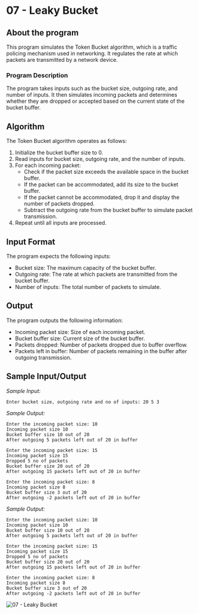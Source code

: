 # 07 - Leaky Bucket

## About the program

This program simulates the Token Bucket algorithm, which is a traffic policing mechanism used in networking. It regulates the rate at which packets are transmitted by a network device.

### Program Description

The program takes inputs such as the bucket size, outgoing rate, and number of inputs. It then simulates incoming packets and determines whether they are dropped or accepted based on the current state of the bucket buffer.

## Algorithm

The Token Bucket algorithm operates as follows:

1. Initialize the bucket buffer size to 0.
2. Read inputs for bucket size, outgoing rate, and the number of inputs.
3. For each incoming packet:
   - Check if the packet size exceeds the available space in the bucket buffer.
   - If the packet can be accommodated, add its size to the bucket buffer.
   - If the packet cannot be accommodated, drop it and display the number of packets dropped.
   - Subtract the outgoing rate from the bucket buffer to simulate packet transmission.
4. Repeat until all inputs are processed.

## Input Format

The program expects the following inputs:

- Bucket size: The maximum capacity of the bucket buffer.
- Outgoing rate: The rate at which packets are transmitted from the bucket buffer.
- Number of inputs: The total number of packets to simulate.

## Output

The program outputs the following information:

- Incoming packet size: Size of each incoming packet.
- Bucket buffer size: Current size of the bucket buffer.
- Packets dropped: Number of packets dropped due to buffer overflow.
- Packets left in buffer: Number of packets remaining in the buffer after outgoing transmission.

## Sample Input/Output

*Sample Input:*

```
Enter bucket size, outgoing rate and no of inputs: 20 5 3
```

*Sample Output:*

```
Enter the incoming packet size: 10
Incoming packet size 10
Bucket buffer size 10 out of 20
After outgoing 5 packets left out of 20 in buffer
```

```
Enter the incoming packet size: 15
Incoming packet size 15
Dropped 5 no of packets
Bucket buffer size 20 out of 20
After outgoing 15 packets left out of 20 in buffer
```

```
Enter the incoming packet size: 8
Incoming packet size 8
Bucket buffer size 3 out of 20
After outgoing -2 packets left out of 20 in buffer
```

*Sample Output:*

```
Enter the incoming packet size: 10
Incoming packet size 10
Bucket buffer size 10 out of 20
After outgoing 5 packets left out of 20 in buffer
```

```
Enter the incoming packet size: 15
Incoming packet size 15
Dropped 5 no of packets
Bucket buffer size 20 out of 20
After outgoing 15 packets left out of 20 in buffer
```

```
Enter the incoming packet size: 8
Incoming packet size 8
Bucket buffer size 3 out of 20
After outgoing -2 packets left out of 20 in buffer
```
![07 - Leaky Bucket](https://github.com/blackpeps/networklab2024/assets/126700907/1516f447-2543-426f-be69-1bb29c72f916)
